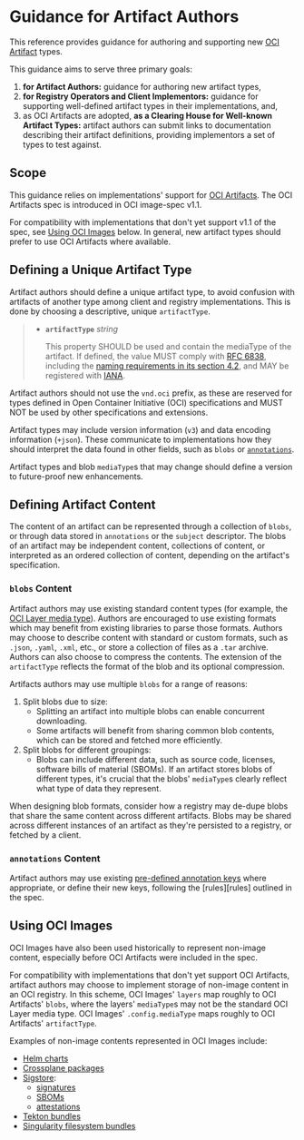 # Guidance for Artifact Authors

This reference provides guidance for authoring and supporting new [OCI Artifact][artifacts] types.

This guidance aims to serve three primary goals:

1. **for Artifact Authors:** guidance for authoring new artifact types,
1. **for Registry Operators and Client Implementors:** guidance for supporting well-defined artifact types in their implementations, and,
1. as OCI Artifacts are adopted, **as a Clearing House for Well-known Artifact Types:** artifact authors can submit links to documentation describing their artifact definitions, providing implementors a set of types to test against.

## Scope

This guidance relies on implementations' support for [OCI Artifacts][artifacts].
The OCI Artifacts spec is introduced in OCI image-spec v1.1.

For compatibility with implementations that don't yet support v1.1 of the spec, see [Using OCI Images](#using-oci-images) below.
In general, new artifact types should prefer to use OCI Artifacts where available.

## Defining a Unique Artifact Type

Artifact authors should define a unique artifact type, to avoid confusion with artifacts of another type among client and registry implementations.
This is done by choosing a descriptive, unique `artifactType`.

> - **`artifactType`** *string*
> 
>   This property SHOULD be used and contain the mediaType of the artifact.
>   If defined, the value MUST comply with [RFC 6838][rfc6838], including the [naming requirements in its section 4.2][rfc6838-s4.2], and MAY be registered with [IANA][iana].

Artifact authors should not use the `vnd.oci` prefix, as these are reserved for types defined in Open Container Initiative (OCI) specifications and MUST NOT be used by other specifications and extensions.

Artifact types may include version information (`v3`) and data encoding information (`+json`).
These communicate to implementations how they should interpret the data found in other fields, such as `blobs` or [`annotations`][annotations].

Artifact types and blob `mediaType`s that may change should define a version to future-proof new enhancements.

## Defining Artifact Content

The content of an artifact can be represented through a collection of `blobs`, or through data stored in `annotations` or the `subject` descriptor.
The blobs of an artifact may be independent content, collections of content, or interpreted as an ordered collection of content, depending on the artifact's specification.

### `blobs` Content

Artifact authors may use existing standard content types (for example, the [OCI Layer media type][media-types]).
Authors are encouraged to use existing formats which may benefit from existing libraries to parse those formats.
Authors may choose to describe content with standard or custom formats, such as `.json`, `.yaml`, `.xml`, etc., or store a collection of files as a `.tar` archive.
Authors can also choose to compress the contents.
The extension of the `artifactType` reflects the format of the blob and its optional compression.

Artifacts authors may use multiple `blobs` for a range of reasons:

1. Split blobs due to size:
    - Splitting an artifact into multiple blobs can enable concurrent downloading.
    - Some artifacts will benefit from sharing common blob contents, which can be stored and fetched more efficiently.
1. Split blobs for different groupings:
    - Blobs can include different data, such as source code, licenses, software bills of material (SBOMs).
      If an artifact stores blobs of different types, it's crucial that the blobs' `mediaType`s clearly reflect what type of data they represent.

When designing blob formats, consider how a registry may de-dupe blobs that share the same content across different artifacts.
Blobs may be shared across different instances of an artifact as they're persisted to a registry, or fetched by a client.

### `annotations` Content

Artifact authors may use existing [pre-defined annotation keys][annotations-pre] where appropriate, or define their new keys, following the [rules][rules] outlined in the spec.

## Using OCI Images

OCI Images have also been used historically to represent non-image content, especially before OCI Artifacts were included in the spec.

For compatibility with implementations that don't yet support OCI Artifacts, artifact authors may choose to implement storage of non-image content in an OCI registry.
In this scheme, OCI Images' `layers` map roughly to OCI Artifacts' `blobs`, where the layers' `mediaType`s may not be the standard OCI Layer media type.
OCI Images' `.config.mediaType` maps roughly to OCI Artifacts' `artifactType`.

Examples of non-image contents represented in OCI Images include:

- [Helm charts](https://helm.sh/docs/topics/registries/)
- [Crossplane packages](https://docs.upbound.io/uxp/crossplane-concepts/packages/)
- [Sigstore](https://sigstore.dev):
  - [signatures](https://github.com/sigstore/cosign/blob/main/specs/SIGNATURE_SPEC.md)
  - [SBOMs](https://github.com/sigstore/cosign/blob/main/specs/SBOM_SPEC.md)
  - [attestations](https://github.com/sigstore/cosign/blob/main/specs/ATTESTATION_SPEC.md)
- [Tekton bundles](https://tekton.dev/docs/pipelines/tekton-bundle-contracts/)
- [Singularity filesystem bundles](https://docs.sylabs.io/guides/3.1/user-guide/oci_runtime.html)

[annotations]:       https://github.com/opencontainers/image-spec/blob/v1.1/annotations.md
[annotations-pre]:   https://github.com/opencontainers/image-spec/blob/v1.1/annotations.md#pre-defined-annotation-keys
[annotations-rules]: https://github.com/opencontainers/image-spec/blob/v1.1/annotations.md#rules
[artifacts]:         https://github.com/opencontainers/image-spec/blob/v1.1/artifact.md
[descriptor]:        https://github.com/opencontainers/image-spec/blob/v1.1/descriptor.md
[iana]:              https://www.iana.org/assignments/media-types/media-types.xhtml
[image]:             https://github.com/opencontainers/image-spec/blob/v1.1/manifest.md
[media-types]:       https://github.com/opencontainers/image-spec/blob/v1.1/media-types.md
[rfc6838-s4.2]:      https://tools.ietf.org/html/rfc6838#section-4.2
[rfc6838]:           https://tools.ietf.org/html/rfc6838
